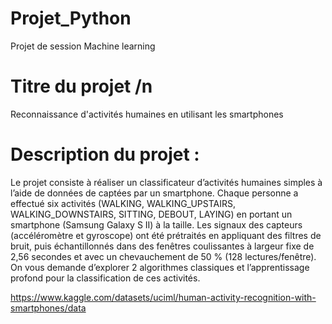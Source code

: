 # Projet_Python
Projet de session Machine learning

# Titre du projet /n
Reconnaissance d'activités humaines en utilisant les smartphones
# Description du projet :
Le projet consiste à réaliser un classificateur d’activités humaines simples à l’aide de données de captées par un smartphone. Chaque personne a effectué six activités (WALKING, WALKING_UPSTAIRS, WALKING_DOWNSTAIRS, SITTING, DEBOUT, LAYING) en portant un smartphone (Samsung Galaxy S II) à la taille. Les signaux des capteurs (accéléromètre et gyroscope) ont été prétraités en appliquant des filtres de bruit, puis échantillonnés dans des fenêtres coulissantes à largeur fixe de 2,56 secondes et avec un chevauchement de 50 % (128 lectures/fenêtre). On vous demande d’explorer 2 algorithmes classiques et l’apprentissage profond pour la classification de ces activités. 

https://www.kaggle.com/datasets/uciml/human-activity-recognition-with-smartphones/data

